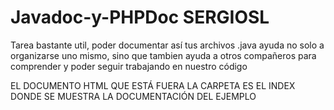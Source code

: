 # Javadoc-y-PHPDoc SERGIOSL

Tarea bastante util, poder documentar así tus archivos .java ayuda no solo a organizarse uno mismo, sino que tambien 
ayuda a otros compañeros para comprender y poder seguir trabajando en nuestro código



EL DOCUMENTO HTML QUE ESTÁ FUERA LA CARPETA ES EL INDEX DONDE SE MUESTRA LA DOCUMENTACIÓN DEL EJEMPLO
